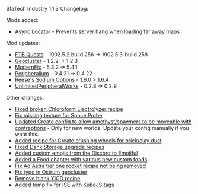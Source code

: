 StaTech Industry 1.1.3 Changelog:

Mods added:
- [Async Locator](https://www.curseforge.com/minecraft/mc-mods/async-locator) - Prevents server hang when loading far away maps

Mod updates:
- [FTB Quests](https://www.curseforge.com/minecraft/mc-mods/ftb-quests-fabric) - 1902.5.2.build.256 -> 1902.5.3-build.258
- [Geocluster](https://www.curseforge.com/minecraft/mc-mods/geocluster) - 1.2.2 -> 1.2.3
- [ModernFix](https://www.curseforge.com/minecraft/mc-mods/modernfix) - 5.3.2 -> 5.4.1
- [Peripheralium](https://www.curseforge.com/minecraft/mc-mods/peripheralium) - 0.4.21 -> 0.4.22
- [Reese's Sodium Options](https://www.curseforge.com/minecraft/mc-mods/reeses-sodium-options) - 1.6.0 > 1.6.4
- [UnlimitedPeripheralWorks](https://www.curseforge.com/minecraft/mc-mods/unlimitedperipheralworks) - 0.2.8 -> 0.2.9

Other changes:
- [Fixed broken Chloroform Electrolyzer recipe](https://github.com/TheStaticVoid/StaTech-Industry/issues/293)
- [Fix missing texture for Space Probe](https://github.com/TheStaticVoid/StaTech-Industry/issues/291)
- [Updated Create config to allow amethyst/spawners to be moveable with contraptions](https://github.com/TheStaticVoid/StaTech-Industry/issues/294) - Only for new worlds. Update your config manually if you want this.
- [Added recipe for Create crushing wheels for brick/clay dust](https://github.com/TheStaticVoid/StaTech-Industry/issues/288)
- [Fixed Dank Storage upgrade recipes](https://github.com/TheStaticVoid/StaTech-Industry/issues/287)
- [Added custom emojis from the Discord to Emojiful](https://github.com/TheStaticVoid/StaTech-Industry/issues/298)
- [Added a Food chapter with various new custom foods](https://github.com/TheStaticVoid/StaTech-Industry/issues/290)
- [Fix Ad Astra tier one rocket recipe not being removed](https://github.com/TheStaticVoid/StaTech-Industry/issues/299)
- [Fix typo in Ostrum geocluster](https://github.com/TheStaticVoid/StaTech-Industry/issues/301)
- [Remove blank YIGD recipe](https://github.com/TheStaticVoid/StaTech-Industry/issues/302)
- [Added temp fix for ISE with KubeJS tags](https://github.com/TheStaticVoid/StaTech-Industry/issues/303)